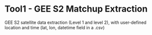# Tool1 - GEE S2 Matchup Extraction

GEE S2 satellite data extraction (Level 1 and level 2), with user-defined location and time (lat, lon, datetime field in a .csv)
